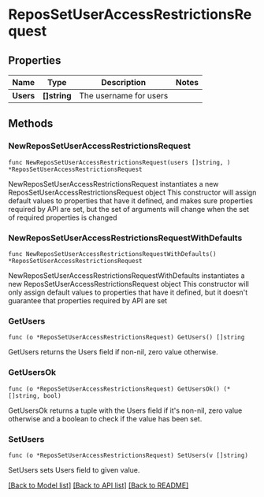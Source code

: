 # ReposSetUserAccessRestrictionsRequest

## Properties

Name | Type | Description | Notes
------------ | ------------- | ------------- | -------------
**Users** | **[]string** | The username for users | 

## Methods

### NewReposSetUserAccessRestrictionsRequest

`func NewReposSetUserAccessRestrictionsRequest(users []string, ) *ReposSetUserAccessRestrictionsRequest`

NewReposSetUserAccessRestrictionsRequest instantiates a new ReposSetUserAccessRestrictionsRequest object
This constructor will assign default values to properties that have it defined,
and makes sure properties required by API are set, but the set of arguments
will change when the set of required properties is changed

### NewReposSetUserAccessRestrictionsRequestWithDefaults

`func NewReposSetUserAccessRestrictionsRequestWithDefaults() *ReposSetUserAccessRestrictionsRequest`

NewReposSetUserAccessRestrictionsRequestWithDefaults instantiates a new ReposSetUserAccessRestrictionsRequest object
This constructor will only assign default values to properties that have it defined,
but it doesn't guarantee that properties required by API are set

### GetUsers

`func (o *ReposSetUserAccessRestrictionsRequest) GetUsers() []string`

GetUsers returns the Users field if non-nil, zero value otherwise.

### GetUsersOk

`func (o *ReposSetUserAccessRestrictionsRequest) GetUsersOk() (*[]string, bool)`

GetUsersOk returns a tuple with the Users field if it's non-nil, zero value otherwise
and a boolean to check if the value has been set.

### SetUsers

`func (o *ReposSetUserAccessRestrictionsRequest) SetUsers(v []string)`

SetUsers sets Users field to given value.



[[Back to Model list]](../README.md#documentation-for-models) [[Back to API list]](../README.md#documentation-for-api-endpoints) [[Back to README]](../README.md)


